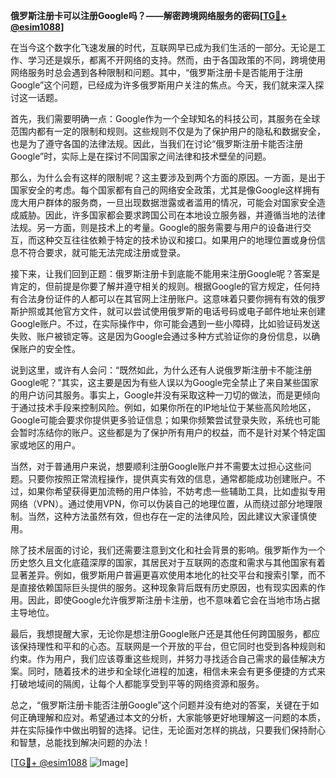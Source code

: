 **俄罗斯注册卡可以注册Google吗？——解密跨境网络服务的密码[[TG💪+ @esim1088](https://t.me/s/esim1088)]**

在当今这个数字化飞速发展的时代，互联网早已成为我们生活的一部分。无论是工作、学习还是娱乐，都离不开网络的支持。然而，由于各国政策的不同，跨境使用网络服务时总会遇到各种限制和问题。其中，“俄罗斯注册卡是否能用于注册Google”这个问题，已经成为许多俄罗斯用户关注的焦点。今天，我们就来深入探讨这一话题。

首先，我们需要明确一点：Google作为一个全球知名的科技公司，其服务在全球范围内都有一定的限制和规则。这些规则不仅是为了保护用户的隐私和数据安全，也是为了遵守各国的法律法规。因此，当我们在讨论“俄罗斯注册卡能否注册Google”时，实际上是在探讨不同国家之间法律和技术壁垒的问题。

那么，为什么会有这样的限制呢？这主要涉及到两个方面的原因。一方面，是出于国家安全的考虑。每个国家都有自己的网络安全政策，尤其是像Google这样拥有庞大用户群体的服务商，一旦出现数据泄露或者滥用的情况，可能会对国家安全造成威胁。因此，许多国家都会要求跨国公司在本地设立服务器，并遵循当地的法律法规。另一方面，则是技术上的考量。Google的服务需要与用户的设备进行交互，而这种交互往往依赖于特定的技术协议和接口。如果用户的地理位置或身份信息不符合要求，就可能无法完成注册或登录。

接下来，让我们回到正题：俄罗斯注册卡到底能不能用来注册Google呢？答案是肯定的，但前提是你要了解并遵守相关的规则。根据Google的官方规定，任何持有合法身份证件的人都可以在其官网上注册账户。这意味着只要你拥有有效的俄罗斯护照或其他官方文件，就可以尝试使用俄罗斯的电话号码或电子邮件地址来创建Google账户。不过，在实际操作中，你可能会遇到一些小障碍，比如验证码发送失败、账户被锁定等。这是因为Google会通过多种方式验证你的身份信息，以确保账户的安全性。

说到这里，或许有人会问：“既然如此，为什么还有人说俄罗斯注册卡不能注册Google呢？”其实，这主要是因为有些人误以为Google完全禁止了来自某些国家的用户访问其服务。事实上，Google并没有采取这种一刀切的做法，而是更倾向于通过技术手段来控制风险。例如，如果你所在的IP地址位于某些高风险地区，Google可能会要求你提供更多验证信息；如果你频繁尝试登录失败，系统也可能会暂时冻结你的账户。这些都是为了保护所有用户的权益，而不是针对某个特定国家或地区的用户。

当然，对于普通用户来说，想要顺利注册Google账户并不需要太过担心这些问题。只要你按照正常流程操作，提供真实有效的信息，通常都能成功创建账户。不过，如果你希望获得更加流畅的用户体验，不妨考虑一些辅助工具，比如虚拟专用网络（VPN）。通过使用VPN，你可以伪装自己的地理位置，从而绕过部分地理限制。当然，这种方法虽然有效，但也存在一定的法律风险，因此建议大家谨慎使用。

除了技术层面的讨论，我们还需要注意到文化和社会背景的影响。俄罗斯作为一个历史悠久且文化底蕴深厚的国家，其居民对于互联网的态度和需求与其他国家有着显著差异。例如，俄罗斯用户普遍更喜欢使用本地化的社交平台和搜索引擎，而不是直接依赖国际巨头提供的服务。这种现象背后既有历史原因，也有现实因素的作用。因此，即使Google允许俄罗斯注册卡注册，也不意味着它会在当地市场占据主导地位。

最后，我想提醒大家，无论你是想注册Google账户还是其他任何跨国服务，都应该保持理性和平和的心态。互联网是一个开放的平台，但它同时也受到各种规则和约束。作为用户，我们应该尊重这些规则，并努力寻找适合自己需求的最佳解决方案。同时，随着技术的进步和全球化进程的加速，相信未来会有更多便捷的方式来打破地域间的隔阂，让每个人都能享受到平等的网络资源和服务。

总之，“俄罗斯注册卡能否注册Google”这个问题并没有绝对的答案，关键在于如何正确理解和应对。希望通过本文的分析，大家能够更好地理解这一问题的本质，并在实际操作中做出明智的选择。记住，无论面对怎样的挑战，只要我们保持耐心和智慧，总能找到解决问题的办法！

[[TG💪+ @esim1088](https://t.me/s/esim1088) ![Image](https://i.postimg.cc/4NQfJmqS/Snipaste-2025-05-13-00-14-12.png)]
